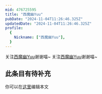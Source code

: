 ```yaml
---
mid: 476725595
title: "西魔幽Yuu"
pubDate: "2024-11-04T11:26:46.325Z"
updatedDate: "2024-11-04T11:26:46.325Z"
profile:
  {
    Nickname: ["西魔幽Yuu"],
  }
---
```


关注[西魔幽Yuu](https://space.bilibili.com/476725595)谢谢喵~ 关注[西魔幽Yuu](https://space.bilibili.com/476725595)谢谢喵~

## 此条目有待补充
你可以在[这里](https://github.com/Yuhanawa/VTuber.ICU-Content/edit/master/v/西魔幽Yuu/index.md)编辑本文
